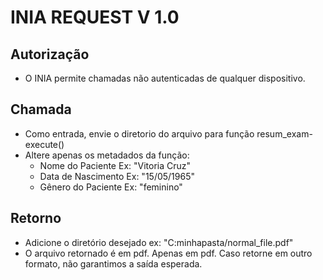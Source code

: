 # INIA REQUEST V 1.0

## Autorização
- O INIA permite chamadas não autenticadas de qualquer dispositivo.

## Chamada
- Como entrada, envie o diretorio do arquivo para função resum_exam-execute()
- Altere apenas os metadados da função:
  - Nome do Paciente Ex: "Vitoria Cruz"
  - Data de Nascimento Ex: "15/05/1965"
  - Gênero do Paciente Ex: "feminino"

## Retorno
- Adicione o diretório desejado ex: "C:minhapasta/normal_file.pdf"
- O arquivo retornado é em pdf. Apenas em pdf. Caso retorne em outro formato, não garantimos a saída esperada.
